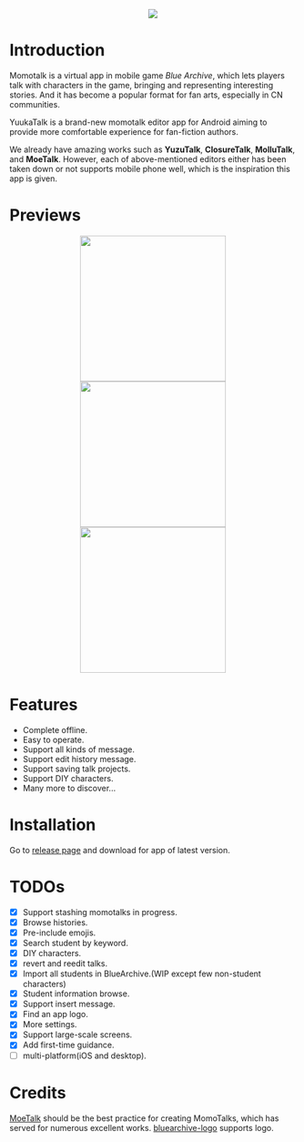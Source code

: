 <p align="center">
  <img src="./logo.png" />
</p>

# Introduction

Momotalk is a virtual app in mobile game *Blue Archive*, which lets players talk with characters in the game, bringing and representing interesting stories. And it has become a popular format for fan arts, especially in CN communities.

YuukaTalk is a brand-new momotalk editor app for Android aiming to provide more comfortable experience for fan-fiction authors.

We already have amazing works such as **YuzuTalk**, **ClosureTalk**, **MolluTalk**, and **MoeTalk**. However, each of above-mentioned editors either has been taken down or not supports mobile phone well, which is the inspiration this app is given.

# Previews

<div align="center">
  <img src="./imgs/preview_home_page.jpg" width="256"/>
  <img src="./imgs/preview_search_page.jpg" width="256"/>
  <img src="./imgs/preview_talk_page.jpg" width="256"/>
</div>

# Features

- Complete offline.
- Easy to operate.
- Support all kinds of message.
- Support edit history message.
- Support saving talk projects.
- Support DIY characters.
- Many more to discover...

# Installation

Go to [release page](https://github.com/Eynnzerr/YuukaTalk/releases) and download for app of latest version.

# TODOs

- [x] Support stashing momotalks in progress.
- [x] Browse histories.
- [x] Pre-include emojis.
- [x] Search student by keyword.
- [x] DIY characters.
- [x] revert and reedit talks.
- [x] Import all students in BlueArchive.(WIP except few non-student characters)
- [x] Student information browse.
- [x] Support insert message.
- [x] Find an app logo.
- [x] More settings.
- [x] Support large-scale screens.
- [x] Add first-time guidance.
- [ ] multi-platform(iOS and desktop).

# Credits

[MoeTalk](https://github.com/ggg555ttt/MoeTalk) should be the best practice for creating MomoTalks, which has served for numerous excellent works.
[bluearchive-logo](https://github.com/nulla2011/bluearchive-logo) supports logo.
